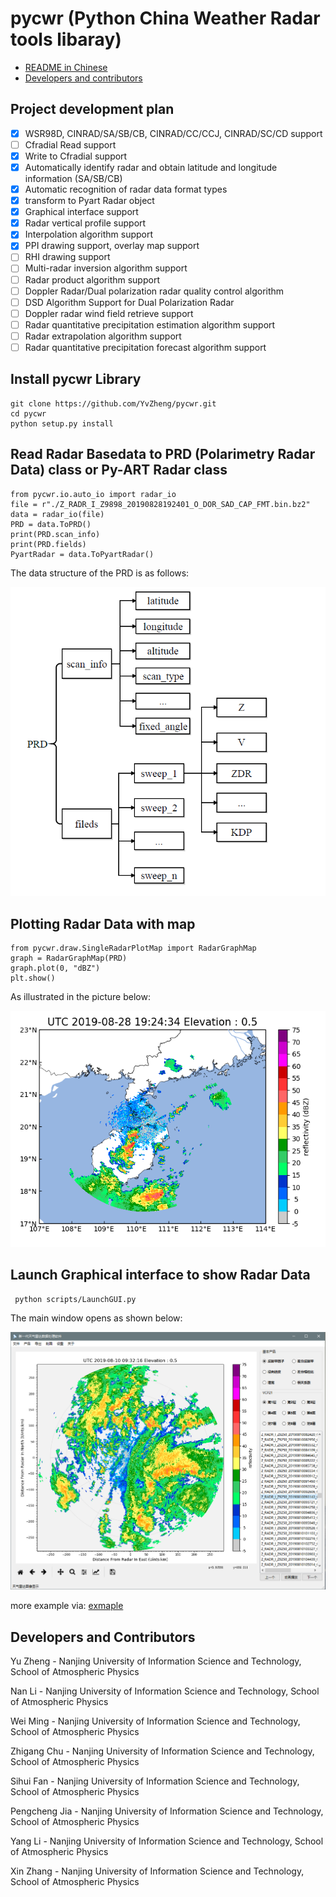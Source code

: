 # pycwr (Python China Weather Radar tools libaray)

- [README in Chinese](README_CN.md)
- [Developers and contributors](CONTRIBUTORS.txt)

Project development plan
----------

- [x] WSR98D, CINRAD/SA/SB/CB, CINRAD/CC/CCJ, CINRAD/SC/CD support
- [ ] Cfradial Read support
- [x] Write to Cfradial support
- [x] Automatically identify radar and obtain latitude and longitude information (SA/SB/CB)
- [x] Automatic recognition of radar data format types
- [x] transform to Pyart Radar object
- [x] Graphical interface support
- [x] Radar vertical profile support
- [x] Interpolation algorithm support
- [x] PPI drawing support, overlay map support
- [ ] RHI drawing support
- [ ] Multi-radar inversion algorithm support
- [ ] Radar product algorithm support
- [ ] Doppler Radar/Dual polarization radar quality control algorithm
- [ ] DSD Algorithm Support for Dual Polarization Radar
- [ ] Doppler radar wind field retrieve support
- [ ] Radar quantitative precipitation estimation algorithm support
- [ ] Radar extrapolation algorithm support
- [ ] Radar quantitative precipitation forecast  algorithm support

Install pycwr Library
----------

```
git clone https://github.com/YvZheng/pycwr.git
cd pycwr
python setup.py install    
```

Read Radar Basedata to PRD (Polarimetry Radar Data) class or Py-ART Radar class
----------
```
from pycwr.io.auto_io import radar_io 
file = r"./Z_RADR_I_Z9898_20190828192401_O_DOR_SAD_CAP_FMT.bin.bz2"
data = radar_io(file)
PRD = data.ToPRD()
print(PRD.scan_info)
print(PRD.fields)
PyartRadar = data.ToPyartRadar()
```
The data structure of the PRD is as follows:

![avatar](./examples/PRD_class.png)

Plotting Radar Data with map
----------
```
from pycwr.draw.SingleRadarPlotMap import RadarGraphMap
graph = RadarGraphMap(PRD)
graph.plot(0, "dBZ")
plt.show()
```
As illustrated in the picture below:

![avatar](examples/graph_map.png)

Launch Graphical interface to show Radar Data
----------

```
 python scripts/LaunchGUI.py
```

The main window opens as shown below:

![avatar](examples/pycwr.png)

more example via: [exmaple](./notebooks/pycwr_example.ipynb)

Developers and Contributors
----------

Yu Zheng - Nanjing University of Information Science and Technology, School of Atmospheric Physics

Nan Li - Nanjing University of Information Science and Technology, School of Atmospheric Physics

Wei Ming - Nanjing University of Information Science and Technology, School of Atmospheric Physics

Zhigang Chu - Nanjing University of Information Science and Technology, School of Atmospheric Physics

Sihui Fan - Nanjing University of Information Science and Technology, School of Atmospheric Physics

Pengcheng Jia - Nanjing University of Information Science and Technology, School of Atmospheric Physics

Yang Li - Nanjing University of Information Science and Technology, School of Atmospheric Physics

Xin Zhang  - Nanjing University of Information Science and Technology, School of Atmospheric Physics


